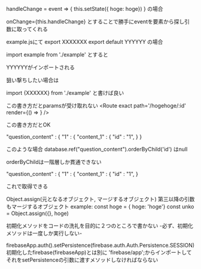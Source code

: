 handleChange = event => {
	this.setState({ hoge: hoge})
}
の場合

onChange={this.handleChange}
とすることで勝手にeventを要素から探し引数に取ってくれる



example.jsにて
export XXXXXXX
export default YYYYYY
の場合

import example from './example'
とすると

YYYYYYがインポートされる

狙い撃ちしたい場合は

import {XXXXXX} from './example'
と書けば良い

この書き方だとparamsが受け取れない
<Route exact path='/hogehoge/:id' render={() => <hogehoge/> }  />

<Route exact path='/hogehoge/:id' component={hogehoge} />
この書き方だとOK



"question_content" : {
	"1" : {
		"content_1" : {
			"id" : "1",
	}
}

このような場合
database.ref("question_content").orderByChild('id')
はnull

orderByChildは一階層しか貫通できない

"question_content" : {
	"1" : {
	"content_1" : {
		"id" : "1",
}

これで取得できる

Object.assign(元となるオブジェクト, マージするオブジェクト)
第三以降の引数もマージするオブジェクト
example:
const hoge = { hoge: 'hoge'}
const unko = Object.assign({}, hoge)



初期化メソッドをコードの洗礼を目的に２つのところで書かない
-必ず、初期化メソッドは一度しか実行しない-



firebaseApp.auth().setPersistence(firebase.auth.Auth.Persistence.SESSION)
初期化したfirebase(firebaseApp)とは別に
'firebase/app';からインポートしてそれをsetPersistenceの引数に渡すメソッドしなければならない
